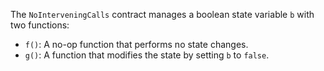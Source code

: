 The `NoInterveningCalls` contract manages a boolean state variable `b` with two functions:

- `f()`: A no-op function that performs no state changes.
- `g()`: A function that modifies the state by setting `b` to `false`.